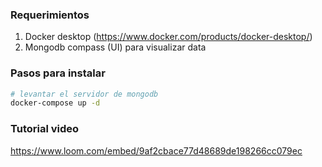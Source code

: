 ### Requerimientos

1. Docker desktop (https://www.docker.com/products/docker-desktop/)
2. Mongodb compass (UI) para visualizar data

### Pasos para instalar

```bash
# levantar el servidor de mongodb
docker-compose up -d
```

### Tutorial video

https://www.loom.com/embed/9af2cbace77d48689de198266cc079ec